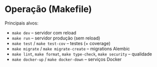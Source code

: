 # Operação (Makefile)

Principais alvos:
- `make dev` – servidor com reload
- `make run` – servidor produção (sem reload)
- `make test` / `make test-cov` – testes (+ coverage)
- `make migrate` / `make migrate-create` – migrations Alembic
- `make lint`, `make format`, `make type-check`, `make security` – qualidade
- `make docker-up` / `make docker-down` – serviços Docker
